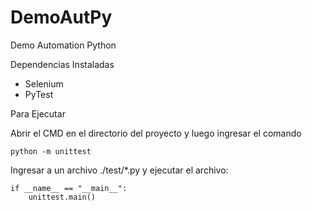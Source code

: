 # DemoAutPy
Demo Automation Python

Dependencias Instaladas
- Selenium
- PyTest

Para Ejecutar

Abrir el CMD en el directorio del proyecto y luego ingresar el comando
```
python -m unittest
```

Ingresar a un archivo ./test/*.py y ejecutar el archivo:
```
if __name__ == "__main__":
    unittest.main()
```
